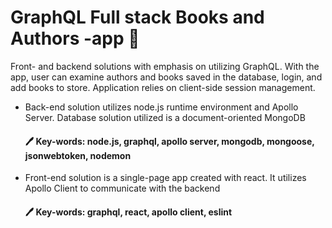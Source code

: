 # GraphQL Full stack Books and Authors -app 🧠

Front- and backend solutions with emphasis on utilizing GraphQL. With the app, user can examine authors and books saved in the database, login, and add books to store. Application relies on client-side session management.

- Back-end solution utilizes node.js runtime environment and Apollo Server. Database solution utilized is a document-oriented MongoDB
  #### 🖊️ Key-words: node.js, graphql, apollo server, mongodb, mongoose, jsonwebtoken, nodemon
- Front-end solution is a single-page app created with react. It utilizes Apollo Client to communicate with the backend
  #### 🖊️ Key-words: graphql, react, apollo client, eslint
